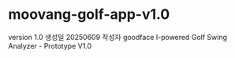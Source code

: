 # moovang-golf-app-v1.0
version 1.0
생성일 20250609
작성자 goodface
I-powered Golf Swing Analyzer - Prototype V1.0
